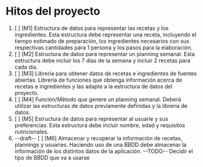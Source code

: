 # Hitos del proyecto

1. [ ] [M1] Estructura de datos para representar las recetas y los
ingredientes.
	Esta estructura debe representar una receta, incluyendo el tiempo estimado
	de preparación, los ingredientes necesarios con sus respectivas
	cantidades para 1 persona y los pasos para la elaboración.
2. [ ] [M2] Estructura de datos para representar un planning semanal.
	Esta estructura debe incluir los 7 días de la semana y incluir 2 recetas
	para cada día.
3. [ ] [M3] Librería para obtener datos de recetas e ingredientes de fuentes
abiertas.
	Librería de funciones que obtenga información acerca de recetas e
	ingredientes y las adapte a la estructura de datos del proyecto.
4. [ ] [M4] Función/Método que genere un planning semanal.
	Deberá utilizar las estructuras de datos previamente definidas y la
	librería de datos.
5. [ ] [M5] Estructura de datos para representar al usuarie y sus
preferencias.
	Esta estructura debe incluir nombre, edad y requisitos nutricionales.
6. --draft-- [ ] [M6] Almacenar y recuperar la información de recetas,
plannings y usuaries.
	Haciendo uso de una BBDD debe almacenar la información de los distintos
	datos de la aplicación.
	--TODO-- Decidir el tipo de BBDD que va a usarse
